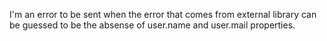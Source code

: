 I'm an error to be sent when the error that comes from external library can be guessed to be the absense of user.name and user.mail properties.